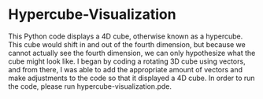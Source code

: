 # Hypercube-Visualization
This Python code displays a 4D cube, otherwise known as a hypercube. This cube would shift in and out of the fourth dimension, but because we cannot actually see the fourth
dimension, we can only hypothesize what the cube might look like. I began by coding a rotating 3D cube using vectors, and from there, I was able to add the appropriate amount
of vectors and make adjustments to the code so that it displayed a 4D cube. In order to run the code, please run hypercube-visualization.pde.
